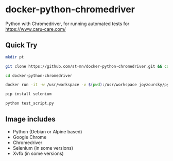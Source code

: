 # docker-python-chromedriver

Python with Chromedriver, for running automated tests for https://www.caru-care.com/

## Quick Try

```bash
mkdir pt
```
```bash
git clone https://github.com/st-mn/docker-python-chromedriver.git && cd docker-python-chromedriver
```
```bash
cd docker-python-chromedriver
```
```bash
docker run -it -w /usr/workspace -v $(pwd):/usr/workspace joyzoursky/python-chromedriver:latest bash
```
```bash
pip install selenium
```
```bash
python test_script.py
```


## Image includes
 - Python (Debian or Alpine based)
 - Google Chrome
 - Chromedriver
 - Selenium (in some versions)
 - Xvfb (in some versions)


